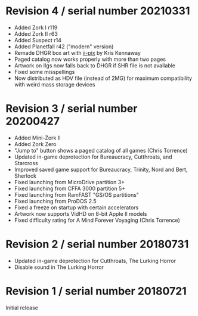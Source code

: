 # Revision 4 / serial number 20210331

- Added Zork I r119
- Added Zork II r63
- Added Suspect r14
- Added Planetfall r42 ("modern" version)
- Remade DHGR box art with [ii-pix](https://github.com/KrisKennaway/ii-pix) by Kris Kennaway
- Paged catalog now works properly with more than two pages
- Artwork on IIgs now falls back to DHGR if SHR file is not available
- Fixed some misspellings
- Now distributed as HDV file (instead of 2MG) for maximum compatibility with weird mass storage devices

# Revision 3 / serial number 20200427

- Added Mini-Zork II
- Added Zork Zero
- "Jump to" button shows a paged catalog of all games (Chris Torrence)
- Updated in-game deprotection for Bureaucracy, Cutthroats, and Starcross
- Improved saved game support for Bureaucracy, Trinity, Nord and Bert, Sherlock
- Fixed launching from MicroDrive partition 3+
- Fixed launching from CFFA 3000 partition 5+
- Fixed launching from RamFAST "GS/OS partitions"
- Fixed launching from ProDOS 2.5
- Fixed a freeze on startup with certain accelerators
- Artwork now supports VidHD on 8-bit Apple II models
- Fixed difficulty rating for A Mind Forever Voyaging (Chris Torrence)

# Revision 2 / serial number 20180731

- Updated in-game deprotection for Cutthroats, The Lurking Horror
- Disable sound in The Lurking Horror

# Revision 1 / serial number 20180721

Initial release
